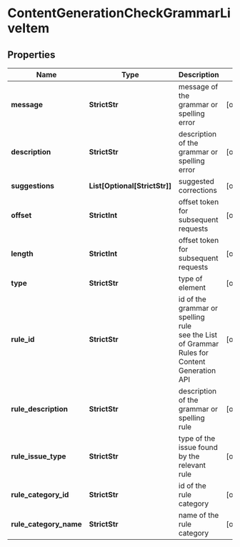 # ContentGenerationCheckGrammarLiveItem


## Properties

| Name | Type | Description | Notes |
|------------ | ------------- | ------------- | -------------|
**message** | **StrictStr** | message of the grammar or spelling error |[optional]|
**description** | **StrictStr** | description of the grammar or spelling error |[optional]|
**suggestions** | **List[Optional[StrictStr]]** | suggested corrections |[optional]|
**offset** | **StrictInt** | offset token for subsequent requests |[optional]|
**length** | **StrictInt** | offset token for subsequent requests |[optional]|
**type** | **StrictStr** | type of element |[optional]|
**rule_id** | **StrictStr** | id of the grammar or spelling rule<br>see the List of Grammar Rules for Content Generation API |[optional]|
**rule_description** | **StrictStr** | description of the grammar or spelling rule |[optional]|
**rule_issue_type** | **StrictStr** | type of the issue found by the relevant rule |[optional]|
**rule_category_id** | **StrictStr** | id of the rule category |[optional]|
**rule_category_name** | **StrictStr** | name of the rule category |[optional]|